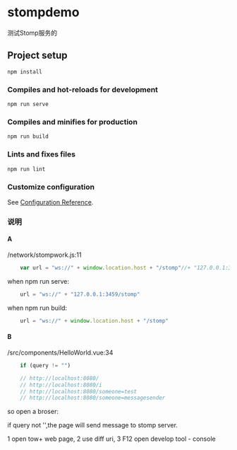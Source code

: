 # stompdemo


测试Stomp服务的

## Project setup
```
npm install
```

### Compiles and hot-reloads for development
```
npm run serve
```

### Compiles and minifies for production
```
npm run build
```

### Lints and fixes files
```
npm run lint
```

### Customize configuration
See [Configuration Reference](https://cli.vuejs.org/config/).


### 说明

#### A
/network/stompwork.js:11   

```javascript
    var url = "ws://" + window.location.host + "/stomp"//+ "127.0.0.1:3459/stomp" //
```

when npm run serve: 
```javascript
    url = "ws://" + "127.0.0.1:3459/stomp"
```

when npm run build:
```javascript
    url = "ws://" + window.location.host + "/stomp"
```

#### B
/src/components/HelloWorld.vue:34
```javascript
    if (query != "")

    // http://localhost:8080/
    // http://localhost:8080/i
    // http://localhost:8080/someone=test
    // http://localhost:8080/someone=messagesender
```


so open a broser:

if query not '',the page will send message to stomp server.


1 open tow+ web page,
2 use diff uri,
3 F12 open develop tool - console
